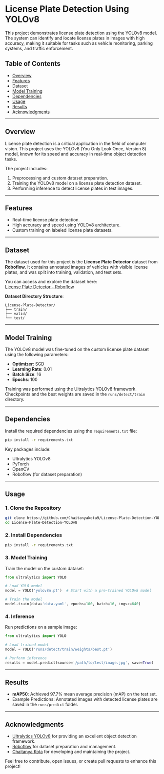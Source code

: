 # License Plate Detection Using YOLOv8

This project demonstrates license plate detection using the YOLOv8 model. The system can identify and locate license plates in images with high accuracy, making it suitable for tasks such as vehicle monitoring, parking systems, and traffic enforcement.

## Table of Contents
- [Overview](#overview)
- [Features](#features)
- [Dataset](#dataset)
- [Model Training](#model-training)
- [Dependencies](#dependencies)
- [Usage](#usage)
- [Results](#results)
- [Acknowledgments](#acknowledgments)

---

## Overview

License plate detection is a critical application in the field of computer vision. This project uses the YOLOv8 (You Only Look Once, Version 8) model, known for its speed and accuracy in real-time object detection tasks. 

The project includes:
1. Preprocessing and custom dataset preparation.
2. Training the YOLOv8 model on a license plate detection dataset.
3. Performing inference to detect license plates in test images.

---

## Features
- Real-time license plate detection.
- High accuracy and speed using YOLOv8 architecture.
- Custom training on labeled license plate datasets.

---

## Dataset

The dataset used for this project is the **License Plate Detector** dataset from **Roboflow**. It contains annotated images of vehicles with visible license plates, and was split into training, validation, and test sets.

You can access and explore the dataset here:  
[License Plate Detector - Roboflow](https://universe.roboflow.com/mochoye/license-plate-detector-ogxxg/dataset/2)

**Dataset Directory Structure**:
```
License-Plate-Detector/
├── train/
├── valid/
└── test/
```

---

## Model Training

The YOLOv8 model was fine-tuned on the custom license plate dataset using the following parameters:
- **Optimizer**: SGD
- **Learning Rate**: 0.01
- **Batch Size**: 16
- **Epochs**: 100

Training was performed using the Ultralytics YOLOv8 framework. Checkpoints and the best weights are saved in the `runs/detect/train` directory.

---

## Dependencies

Install the required dependencies using the `requirements.txt` file:
```bash
pip install -r requirements.txt
```

Key packages include:
- Ultralytics YOLOv8
- PyTorch
- OpenCV
- Roboflow (for dataset preparation)

---

## Usage

### 1. Clone the Repository
```bash
git clone https://github.com/Chaitanyakota9/License-Plate-Detection-YOLOv8.git
cd License-Plate-Detection-YOLOv8
```

### 2. Install Dependencies
```bash
pip install -r requirements.txt
```

### 3. Model Training
Train the model on the custom dataset:
```python
from ultralytics import YOLO

# Load YOLO model
model = YOLO('yolov8n.pt')  # Start with a pre-trained YOLOv8 model

# Train the model
model.train(data='data.yaml', epochs=100, batch=16, imgsz=640)
```

### 4. Inference
Run predictions on a sample image:
```python
from ultralytics import YOLO

# Load trained model
model = YOLO('runs/detect/train/weights/best.pt')

# Perform inference
results = model.predict(source='/path/to/test/image.jpg', save=True)
```

---

## Results

- **mAP50**: Achieved 97.7% mean average precision (mAP) on the test set.
- Example Predictions: Annotated images with detected license plates are saved in the `runs/predict` folder.

---

## Acknowledgments

- [Ultralytics YOLOv8](https://github.com/ultralytics/ultralytics) for providing an excellent object detection framework.
- [Roboflow](https://roboflow.com/) for dataset preparation and management.
- [Chaitanya Kota](https://github.com/Chaitanyakota9) for developing and maintaining the project.

Feel free to contribute, open issues, or create pull requests to enhance this project!

